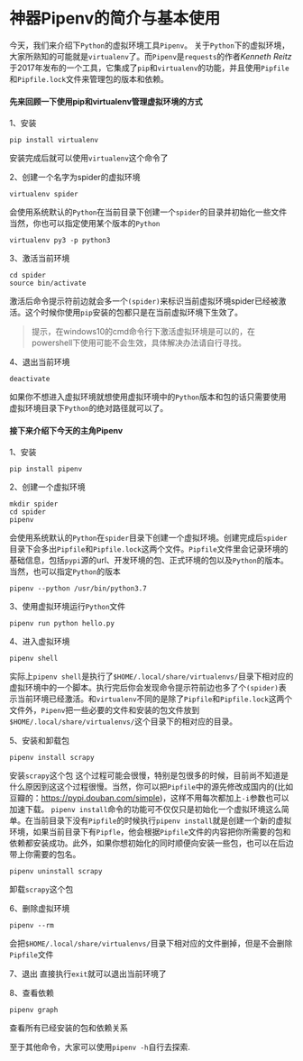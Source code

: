 # 神器Pipenv的简介与基本使用

今天，我们来介绍下`Python`的虚拟环境工具`Pipenv`。
关于`Python`下的虚拟环境，大家所熟知的可能就是`virtualenv`了。而`Pipenv`是`requests`的作者*Kenneth Reitz*于2017年发布的一个工具，它集成了`pip`和`virtualenv`的功能，并且使用`Pipfile`和`Pipfile.lock`文件来管理包的版本和依赖。

#### 先来回顾一下使用pip和virtualenv管理虚拟环境的方式

1、安装

```shell
pip install virtualenv
```

安装完成后就可以使用`virtualenv`这个命令了

2、创建一个名字为spider的虚拟环境

```shell
virtualenv spider
```

会使用系统默认的`Python`在当前目录下创建一个`spider`的目录并初始化一些文件
当然，你也可以指定使用某个版本的`Python`

```shell
virtualenv py3 -p python3
```

3、激活当前环境

```shell
cd spider
source bin/activate
```

激活后命令提示符前边就会多一个`(spider)`来标识当前虚拟环境spider已经被激活。这个时候你使用`pip`安装的包都只是在当前虚拟环境下生效了。
> 提示，在windows10的cmd命令行下激活虚拟环境是可以的，在powershell下使用可能不会生效，具体解决办法请自行寻找。

4、退出当前环境

```shell
deactivate
```

如果你不想进入虚拟环境就想使用虚拟环境中的`Python`版本和包的话只需要使用虚拟环境目录下`Python`的绝对路径就可以了。

#### 接下来介绍下今天的主角Pipenv

1、安装

```shell
pip install pipenv
```

2、创建一个虚拟环境

```shell
mkdir spider
cd spider
pipenv
```

会使用系统默认的`Python`在`spider`目录下创建一个虚拟环境。创建完成后`spider`目录下会多出`Pipfile`和`Pipfile.lock`这两个文件。`Pipfile`文件里会记录环境的基础信息，包括`pypi`源的url、开发环境的包、正式环境的包以及`Python`的版本。
当然，也可以指定`Python`的版本

```shell
pipenv --python /usr/bin/python3.7
```

3、使用虚拟环境运行`Python`文件

```shell
pipenv run python hello.py
```

4、进入虚拟环境

```shell
pipenv shell
```

实际上`pipenv shell`是执行了`$HOME/.local/share/virtualenvs/`目录下相对应的虚拟环境中的一个脚本。执行完后你会发现命令提示符前边也多了个`(spider)`表示当前环境已经激活。和`virtualenv`不同的是除了`Pipfile`和`Pipfile.lock`这两个文件外，`Pipenv`把一些必要的文件和安装的包文件放到`$HOME/.local/share/virtualenvs/`这个目录下的相对应的目录。

5、安装和卸载包

```shell
pipenv install scrapy
```

安装`scrapy`这个包
这个过程可能会很慢，特别是包很多的时候，目前尚不知道是什么原因到这这个过程很慢。当然，你可以把`Pipfile`中的源先修改成国内的(比如豆瓣的：https://pypi.douban.com/simple)，这样不用每次都加上`-i`参数也可以加速下载。
`pipenv install`命令的功能可不仅仅只是初始化一个虚拟环境这么简单。在当前目录下没有`Pipfile`的时候执行`pipenv install`就是创建一个新的虚拟环境，如果当前目录下有`Pipfle`，他会根据`Pipfile`文件的内容把你所需要的包和依赖都安装成功。此外，如果你想初始化的同时顺便向安装一些包，也可以在后边带上你需要的包名。

```shell
pipenv uninstall scrapy
```

卸载`scrapy`这个包

6、删除虚拟环境

```shell
pipenv --rm
```

会把`$HOME/.local/share/virtualenvs/`目录下相对应的文件删掉，但是不会删除`Pipfile`文件

7、退出
直接执行`exit`就可以退出当前环境了

8、查看依赖

```shell
pipenv graph
```

查看所有已经安装的包和依赖关系

至于其他命令，大家可以使用`pipenv -h`自行去探索.
